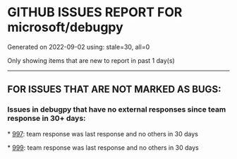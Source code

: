 
# GITHUB ISSUES REPORT FOR microsoft/debugpy


Generated on 2022-09-02 using: stale=30, all=0


Only showing items that are new to report in past 1 day(s)


---

## FOR ISSUES THAT ARE NOT MARKED AS BUGS:


### Issues in debugpy that have no external responses since team response in 30+ days:


\* [997](https://github.com/microsoft/debugpy/issues/997 "Timed out while attaching to running Jupyter interactive window or Jupyter notebook"): team response was last response and no others in 30 days

\* [999](https://github.com/microsoft/debugpy/issues/999 "Python Debugger Doesn't Stop on Breakpoint"): team response was last response and no others in 30 days
